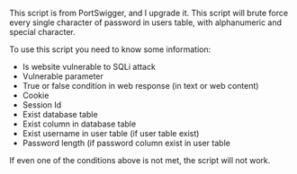 This script is from PortSwigger, and I upgrade it.
This script will brute force every single character of password in users table, with alphanumeric and special character.  

To use this script you need to know some information:
- Is website vulnerable to SQLi attack
- Vulnerable parameter
- True or false condition in web response (in text or web content)
- Cookie
- Session Id
- Exist database table
- Exist column in database table
- Exist username in user table (if user table exist)
- Password length (if password column exist in user table

If even one of the conditions above is not met, the script will not work.
